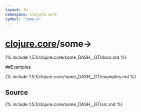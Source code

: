 ```yaml
---
layout: fn
namespace: clojure.core
symbol: "some->"
---
```


# [clojure.core](../)/some->

{% include 1.5.1/clojure.core/some_DASH__GT/docs.md %}

##Examples

{% include 1.5.1/clojure.core/some_DASH__GT/examples.md %}
## Source
{% include 1.5.1/clojure.core/some_DASH__GT/src.md %}

